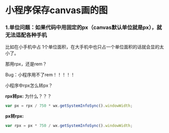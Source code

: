 # 小程序保存canvas画的图

### 1.单位问题：如果代码中用固定的px（canvas默认单位就是px），就无法适配各种手机

比如在小手机中占 1个单位面积，在大手机中也只占一个单位面积的话就会显的太小了。

那用rpx，还是rem？

Bug：小程序用不了rem！！！！！

小程序中rpx怎么转px？

**rpx转px:** 为什么？？？

```javascript
var px = rpx / 750 * wx.getSystemInfoSync().windowWidth;
```

**px转rpx:**

```javascript
var rpx = px * 750 / wx.getSystemInfoSync().windowWidth;
```






